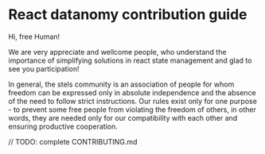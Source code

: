 # React datanomy contribution guide

Hi, free Human!

We are very appreciate and wellcome people, who understand the importance of simplifying solutions in react state management and glad to see you participation!

In general, the stels community is an association of people for whom freedom can be expressed only in absolute independence and the absence of the need to follow strict instructions. Our rules exist only for one purpose - to prevent some free people from violating the freedom of others, in other words, they are needed only for our compatibility with each other and ensuring productive cooperation.

// TODO: complete CONTRIBUTING.md
